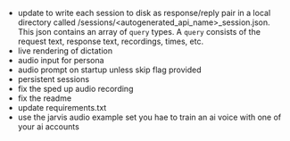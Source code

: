 - update to write each session to disk as response/reply pair in a local directory called /sessions/<autogenerated_api_name>_session.json. This json contains an array of `query` types. A `query` consists of the request text, response text, recordings, times, etc.
- live rendering of dictation
- audio input for persona
- audio prompt on startup unless skip flag provided
- persistent sessions
- fix the sped up audio recording
- fix the readme
- update requirements.txt
- use the jarvis audio example set you hae to train an ai voice with one of your ai accounts